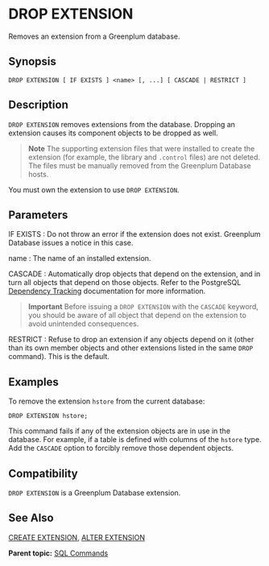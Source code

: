 # DROP EXTENSION

Removes an extension from a Greenplum database.

## Synopsis

``` {#sql_command_synopsis}
DROP EXTENSION [ IF EXISTS ] <name> [, ...] [ CASCADE | RESTRICT ]
```

## Description

`DROP EXTENSION` removes extensions from the database. Dropping an extension causes its component objects to be dropped as well.

> **Note** The supporting extension files that were installed to create the extension (for example, the library and `.control` files) are not deleted. The files must be manually removed from the Greenplum Database hosts.

You must own the extension to use `DROP EXTENSION`.

## Parameters

IF EXISTS
:   Do not throw an error if the extension does not exist. Greenplum Database issues a notice in this case.

name
:   The name of an installed extension.

CASCADE
:   Automatically drop objects that depend on the extension, and in turn all objects that depend on those objects. Refer to the PostgreSQL [Dependency Tracking](https://www.postgresql.org/docs/12/ddl-depend.html) documentation for more information.
> **Important** Before issuing a `DROP EXTENSION` with the `CASCADE` keyword, you should be aware of all object that depend on the extension to avoid unintended consequences.

RESTRICT
:   Refuse to drop an extension if any objects depend on it (other than its own member objects and other extensions listed in the same `DROP` command). This is the default.

## Examples

To remove the extension `hstore` from the current database:

```
DROP EXTENSION hstore;
```

This command fails if any of the extension objects are in use in the database. For example, if a table is defined with columns of the `hstore` type. Add the `CASCADE` option to forcibly remove those dependent objects.

## Compatibility

`DROP EXTENSION` is a Greenplum Database extension.

## See Also

[CREATE EXTENSION](CREATE_EXTENSION.html), [ALTER EXTENSION](ALTER_EXTENSION.html)

**Parent topic:** [SQL Commands](../sql_commands/sql_ref.html)

